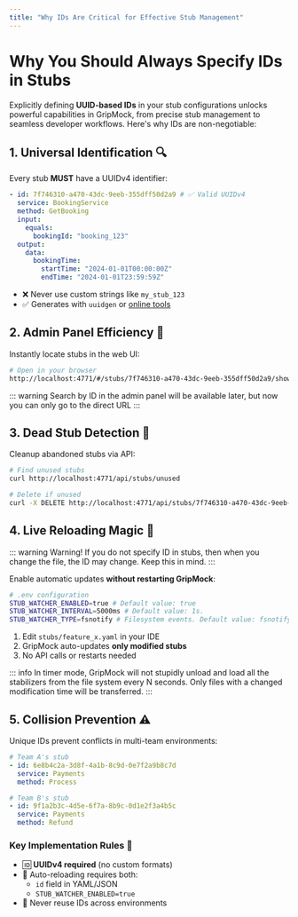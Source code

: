 ```yaml
---
title: "Why IDs Are Critical for Effective Stub Management"
---
```


# Why You Should Always Specify IDs in Stubs

Explicitly defining **UUID-based IDs** in your stub configurations unlocks powerful capabilities in GripMock, from precise stub management to seamless developer workflows. Here's why IDs are non-negotiable:

## 1. Universal Identification 🔍  
Every stub **MUST** have a UUIDv4 identifier:  
```yaml  
- id: 7f746310-a470-43dc-9eeb-355dff50d2a9 # ✅ Valid UUIDv4  
  service: BookingService
  method: GetBooking
  input:
    equals:
      bookingId: "booking_123"
  output:
    data:
      bookingTime:
        startTime: "2024-01-01T00:00:00Z"
        endTime: "2024-01-01T23:59:59Z"
```  

- ❌ Never use custom strings like `my_stub_123`  
- ✅ Generates with `uuidgen` or [online tools](https://bavix.github.io/uuid-ui/)

## 2. Admin Panel Efficiency 🚀  
Instantly locate stubs in the web UI:  
```bash  
# Open in your browser
http://localhost:4771/#/stubs/7f746310-a470-43dc-9eeb-355dff50d2a9/show
```

::: warning
Search by ID in the admin panel will be available later, but now you can only go to the direct URL
:::

## 3. Dead Stub Detection 🧹  
Cleanup abandoned stubs via API:  
```bash  
# Find unused stubs  
curl http://localhost:4771/api/stubs/unused

# Delete if unused  
curl -X DELETE http://localhost:4771/api/stubs/7f746310-a470-43dc-9eeb-355dff50d2a9 
```  

## 4. Live Reloading Magic 🔄  

::: warning
Warning! If you do not specify ID in stubs, then when you change the file, the ID may change. Keep this in mind.
:::

Enable automatic updates **without restarting GripMock**:  
```bash  
# .env configuration  
STUB_WATCHER_ENABLED=true # Default value: true
STUB_WATCHER_INTERVAL=5000ms # Default value: 1s.
STUB_WATCHER_TYPE=fsnotify # Filesystem events. Default value: fsnotify. Other options: timer.  
```  
1. Edit `stubs/feature_x.yaml` in your IDE  
2. GripMock auto-updates **only modified stubs**  
3. No API calls or restarts needed  

::: info
In timer mode, GripMock will not stupidly unload and load all the stabilizers from the file system every N seconds. Only files with a changed modification time will be transferred.
:::

## 5. Collision Prevention ⚠️  
Unique IDs prevent conflicts in multi-team environments:  
```yaml  
# Team A's stub  
- id: 6e8b4c2a-3d8f-4a1b-8c9d-0e7f2a9b8c7d  
  service: Payments  
  method: Process  

# Team B's stub  
- id: 9f1a2b3c-4d5e-6f7a-8b9c-0d1e2f3a4b5c  
  service: Payments  
  method: Refund  
```  

### Key Implementation Rules 📌  
- 🆔 **UUIDv4 required** (no custom formats)  
- 🔄 Auto-reloading requires both:  
  - `id` field in YAML/JSON  
  - `STUB_WATCHER_ENABLED=true`  
- 🚫 Never reuse IDs across environments  
